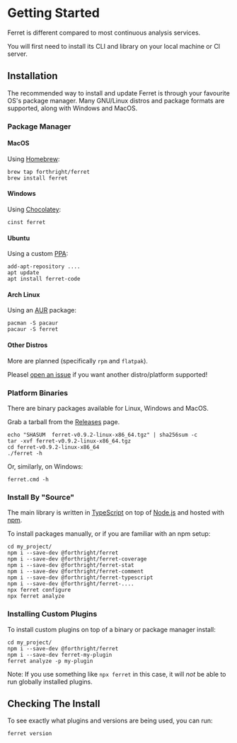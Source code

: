 # Getting Started

Ferret is different compared to most continuous analysis services.

You will first need to install its CLI and library on your local machine or CI server.

## Installation

The recommended way to install and update Ferret is through your favourite OS's
package manager. Many GNU/Linux distros and package formats are supported,
along with Windows and MacOS.

### Package Manager

#### MacOS

Using [Homebrew](https://brew.sh):

    brew tap forthright/ferret
    brew install ferret

#### Windows

Using [Chocolatey](https://chocolatey.org/):

    cinst ferret

#### Ubuntu

Using a custom [PPA](https://launchpad.net/~brentlintner/+archive/ubuntu/ferret-code):

    add-apt-repository ....
    apt update
    apt install ferret-code

#### Arch Linux

Using an [AUR](https://aur.archlinux.org/packages/ferret) package:

    pacman -S pacaur
    pacaur -S ferret

#### Other Distros

More are planned (specifically `rpm` and `flatpak`).

Pleasel [open an issue](https://github.com/forthright/ferret/issues) if you want another distro/platform supported!

### Platform Binaries

There are binary packages available for Linux, Windows and MacOS.

Grab a tarball from the [Releases](https://github.com/forthright/ferret/releases) page.

    echo "SHASUM  ferret-v0.9.2-linux-x86_64.tgz" | sha256sum -c
    tar -xvf ferret-v0.9.2-linux-x86_64.tgz
    cd ferret-v0.9.2-linux-x86_64
    ./ferret -h

Or, similarly, on Windows:

    ferret.cmd -h

### Install By "Source"

The main library is written in [TypeScript](https://www.typescriptlang.org) on top of [Node.js](https://nodejs.org) and hosted with [npm](https://www.npmjs.com/).

To install packages manually, or if you are familiar with an npm setup:

    cd my_project/
    npm i --save-dev @forthright/ferret
    npm i --save-dev @forthright/ferret-coverage
    npm i --save-dev @forthright/ferret-stat
    npm i --save-dev @forthright/ferret-comment
    npm i --save-dev @forthright/ferret-typescript
    npm i --save-dev @forthright/ferret-....
    npx ferret configure
    npx ferret analyze

### Installing Custom Plugins

To install custom plugins on top of a binary or package manager install:

    cd my_project/
    npm i --save-dev @forthright/ferret
    npm i --save-dev ferret-my-plugin
    ferret analyze -p my-plugin

Note: If you use something like `npx ferret` in this case,
it will *not* be able to run globally installed plugins.

## Checking The Install

To see exactly what plugins and versions are being used, you can run:

    ferret version
